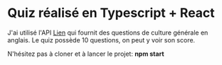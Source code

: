 # Quiz réalisé en Typescript + React
J'ai utilisé l'API [Lien](https://example.com/ "OpenTDB") qui fournit des questions de culture générale en anglais.
Le quiz possède 10 questions, on peut y voir son score.


N'hésitez pas à cloner et à lancer le projet:
**npm start**

